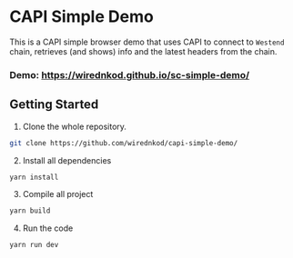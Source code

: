 # CAPI Simple Demo
This is a CAPI simple browser demo that uses CAPI to connect to `Westend` chain, retrieves (and shows) info and the latest headers from the chain.

### Demo: https://wirednkod.github.io/sc-simple-demo/

## Getting Started

1. Clone the whole repository.

```bash
git clone https://github.com/wirednkod/capi-simple-demo/
```

2. Install all dependencies

```bash
yarn install
```

3. Compile all project

```bash
yarn build
```

4. Run the code

```bash
yarn run dev
```